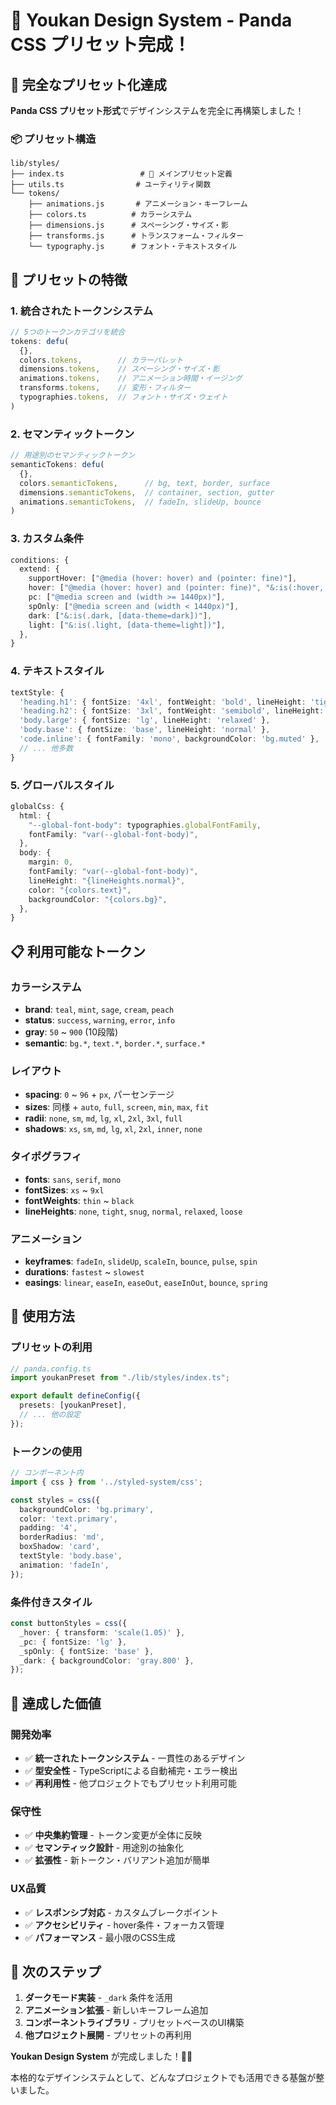 # 🎨 Youkan Design System - Panda CSS プリセット完成！

## 🚀 完全なプリセット化達成

**Panda CSS プリセット形式**でデザインシステムを完全に再構築しました！

### 📦 プリセット構造

```
lib/styles/
├── index.ts                 # 🎯 メインプリセット定義
├── utils.ts                # ユーティリティ関数
└── tokens/
    ├── animations.js       # アニメーション・キーフレーム
    ├── colors.ts          # カラーシステム
    ├── dimensions.js      # スペーシング・サイズ・影
    ├── transforms.js      # トランスフォーム・フィルター
    └── typography.js      # フォント・テキストスタイル
```

## 🎯 プリセットの特徴

### **1. 統合されたトークンシステム**
```typescript
// 5つのトークンカテゴリを統合
tokens: defu(
  {},
  colors.tokens,        // カラーパレット
  dimensions.tokens,    // スペーシング・サイズ・影
  animations.tokens,    // アニメーション時間・イージング
  transforms.tokens,    // 変形・フィルター
  typographies.tokens,  // フォント・サイズ・ウェイト
)
```

### **2. セマンティックトークン**
```typescript
// 用途別のセマンティックトークン
semanticTokens: defu(
  {},
  colors.semanticTokens,      // bg, text, border, surface
  dimensions.semanticTokens,  // container, section, gutter
  animations.semanticTokens,  // fadeIn, slideUp, bounce
)
```

### **3. カスタム条件**
```typescript
conditions: {
  extend: {
    supportHover: ["@media (hover: hover) and (pointer: fine)"],
    hover: ["@media (hover: hover) and (pointer: fine)", "&:is(:hover, [data-hover])"],
    pc: ["@media screen and (width >= 1440px)"],
    spOnly: ["@media screen and (width < 1440px)"],
    dark: ["&:is(.dark, [data-theme=dark])"],
    light: ["&:is(.light, [data-theme=light])"],
  },
}
```

### **4. テキストスタイル**
```typescript
textStyle: {
  'heading.h1': { fontSize: '4xl', fontWeight: 'bold', lineHeight: 'tight' },
  'heading.h2': { fontSize: '3xl', fontWeight: 'semibold', lineHeight: 'tight' },
  'body.large': { fontSize: 'lg', lineHeight: 'relaxed' },
  'body.base': { fontSize: 'base', lineHeight: 'normal' },
  'code.inline': { fontFamily: 'mono', backgroundColor: 'bg.muted' },
  // ... 他多数
}
```

### **5. グローバルスタイル**
```typescript
globalCss: {
  html: {
    "--global-font-body": typographies.globalFontFamily,
    fontFamily: "var(--global-font-body)",
  },
  body: {
    margin: 0,
    fontFamily: "var(--global-font-body)",
    lineHeight: "{lineHeights.normal}",
    color: "{colors.text}",
    backgroundColor: "{colors.bg}",
  },
}
```

## 📋 利用可能なトークン

### **カラーシステム**
- **brand**: `teal`, `mint`, `sage`, `cream`, `peach`
- **status**: `success`, `warning`, `error`, `info`
- **gray**: `50` ~ `900` (10段階)
- **semantic**: `bg.*`, `text.*`, `border.*`, `surface.*`

### **レイアウト**
- **spacing**: `0` ~ `96` + `px`, パーセンテージ
- **sizes**: 同様 + `auto`, `full`, `screen`, `min`, `max`, `fit`
- **radii**: `none`, `sm`, `md`, `lg`, `xl`, `2xl`, `3xl`, `full`
- **shadows**: `xs`, `sm`, `md`, `lg`, `xl`, `2xl`, `inner`, `none`

### **タイポグラフィ**
- **fonts**: `sans`, `serif`, `mono`
- **fontSizes**: `xs` ~ `9xl`
- **fontWeights**: `thin` ~ `black`
- **lineHeights**: `none`, `tight`, `snug`, `normal`, `relaxed`, `loose`

### **アニメーション**
- **keyframes**: `fadeIn`, `slideUp`, `scaleIn`, `bounce`, `pulse`, `spin`
- **durations**: `fastest` ~ `slowest`
- **easings**: `linear`, `easeIn`, `easeOut`, `easeInOut`, `bounce`, `spring`

## 🔧 使用方法

### **プリセットの利用**
```typescript
// panda.config.ts
import youkanPreset from "./lib/styles/index.ts";

export default defineConfig({
  presets: [youkanPreset],
  // ... 他の設定
});
```

### **トークンの使用**
```typescript
// コンポーネント内
import { css } from '../styled-system/css';

const styles = css({
  backgroundColor: 'bg.primary',
  color: 'text.primary',
  padding: '4',
  borderRadius: 'md',
  boxShadow: 'card',
  textStyle: 'body.base',
  animation: 'fadeIn',
});
```

### **条件付きスタイル**
```typescript
const buttonStyles = css({
  _hover: { transform: 'scale(1.05)' },
  _pc: { fontSize: 'lg' },
  _spOnly: { fontSize: 'base' },
  _dark: { backgroundColor: 'gray.800' },
});
```

## 🎉 達成した価値

### **開発効率**
- ✅ **統一されたトークンシステム** - 一貫性のあるデザイン
- ✅ **型安全性** - TypeScriptによる自動補完・エラー検出
- ✅ **再利用性** - 他プロジェクトでもプリセット利用可能

### **保守性**
- ✅ **中央集約管理** - トークン変更が全体に反映
- ✅ **セマンティック設計** - 用途別の抽象化
- ✅ **拡張性** - 新トークン・バリアント追加が簡単

### **UX品質**
- ✅ **レスポンシブ対応** - カスタムブレークポイント
- ✅ **アクセシビリティ** - hover条件・フォーカス管理
- ✅ **パフォーマンス** - 最小限のCSS生成

## 🌟 次のステップ

1. **ダークモード実装** - `_dark` 条件を活用
2. **アニメーション拡張** - 新しいキーフレーム追加
3. **コンポーネントライブラリ** - プリセットベースのUI構築
4. **他プロジェクト展開** - プリセットの再利用

**Youkan Design System** が完成しました！🎨✨

本格的なデザインシステムとして、どんなプロジェクトでも活用できる基盤が整いました。
